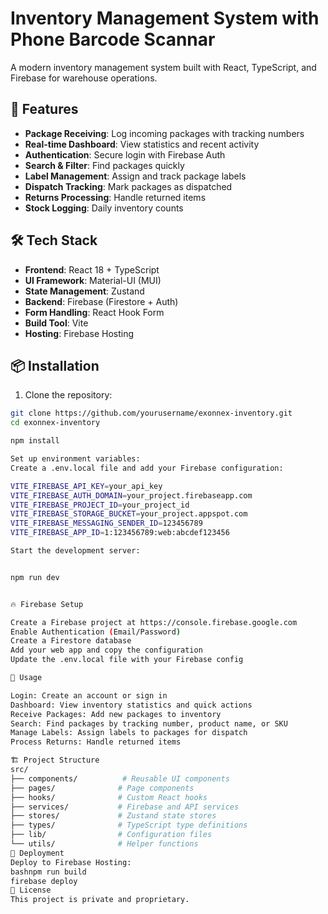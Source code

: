 # Inventory Management System with Phone Barcode Scannar 

A modern inventory management system built with React, TypeScript, and Firebase for warehouse operations.

## 🚀 Features

- **Package Receiving**: Log incoming packages with tracking numbers
- **Real-time Dashboard**: View statistics and recent activity
- **Authentication**: Secure login with Firebase Auth
- **Search & Filter**: Find packages quickly
- **Label Management**: Assign and track package labels
- **Dispatch Tracking**: Mark packages as dispatched
- **Returns Processing**: Handle returned items
- **Stock Logging**: Daily inventory counts

## 🛠️ Tech Stack

- **Frontend**: React 18 + TypeScript
- **UI Framework**: Material-UI (MUI)
- **State Management**: Zustand
- **Backend**: Firebase (Firestore + Auth)
- **Form Handling**: React Hook Form
- **Build Tool**: Vite
- **Hosting**: Firebase Hosting

## 📦 Installation

1. Clone the repository:
```bash
git clone https://github.com/yourusername/exonnex-inventory.git
cd exonnex-inventory

npm install

Set up environment variables:
Create a .env.local file and add your Firebase configuration:

VITE_FIREBASE_API_KEY=your_api_key
VITE_FIREBASE_AUTH_DOMAIN=your_project.firebaseapp.com
VITE_FIREBASE_PROJECT_ID=your_project_id
VITE_FIREBASE_STORAGE_BUCKET=your_project.appspot.com
VITE_FIREBASE_MESSAGING_SENDER_ID=123456789
VITE_FIREBASE_APP_ID=1:123456789:web:abcdef123456

Start the development server:


npm run dev


🔥 Firebase Setup

Create a Firebase project at https://console.firebase.google.com
Enable Authentication (Email/Password)
Create a Firestore database
Add your web app and copy the configuration
Update the .env.local file with your Firebase config

📱 Usage

Login: Create an account or sign in
Dashboard: View inventory statistics and quick actions
Receive Packages: Add new packages to inventory
Search: Find packages by tracking number, product name, or SKU
Manage Labels: Assign labels to packages for dispatch
Process Returns: Handle returned items

🏗️ Project Structure
src/
├── components/          # Reusable UI components
├── pages/              # Page components
├── hooks/              # Custom React hooks
├── services/           # Firebase and API services
├── stores/             # Zustand state stores
├── types/              # TypeScript type definitions
├── lib/                # Configuration files
└── utils/              # Helper functions
🚀 Deployment
Deploy to Firebase Hosting:
bashnpm run build
firebase deploy
📄 License
This project is private and proprietary.
